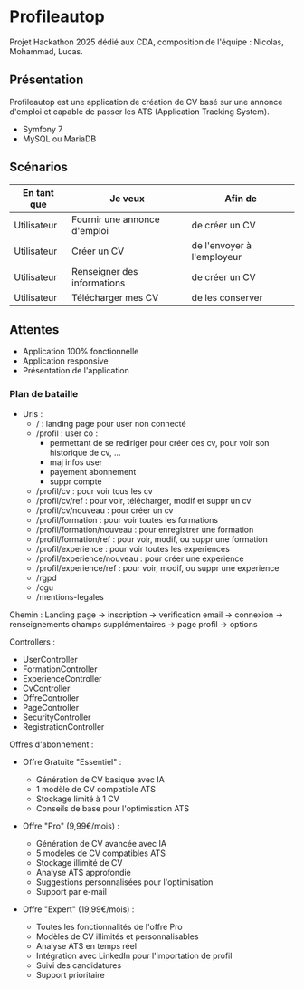 # Profileautop

Projet Hackathon 2025 dédié aux CDA, composition de l'équipe : Nicolas, Mohammad, Lucas.

## Présentation

Profileautop est une application de création de CV basé sur une annonce d'emploi et capable de passer les ATS (Application Tracking System).

- Symfony 7
- MySQL ou MariaDB

## Scénarios

| En tant que | Je veux | Afin de |
| --- | --- | --- |
| Utilisateur | Fournir une annonce d'emploi | de créer un CV |
| Utilisateur | Créer un CV | de l'envoyer à l'employeur |
| Utilisateur | Renseigner des informations | de créer un CV |
| Utilisateur | Télécharger mes CV | de les conserver |

## Attentes

- Application 100% fonctionnelle
- Application responsive
- Présentation de l'application

### Plan de bataille 
- Urls : 
  - / : landing page pour user non connecté
  - /profil : user co : 
    - permettant de se rediriger pour créer des cv, pour voir son historique de cv, ...
    - maj infos user
    - payement abonnement
    - suppr compte
  - /profil/cv : pour voir tous les cv
  - /profil/cv/ref : pour voir, télécharger, modif et suppr un cv
  - /profil/cv/nouveau : pour créer un cv
  - /profil/formation : pour voir toutes les formations
  - /profil/formation/nouveau : pour enregistrer une formation
  - /profil/formation/ref : pour voir, modif, ou suppr une formation
  - /profil/experience : pour voir toutes les experiences
  - /profil/experience/nouveau : pour créer une experience
  - /profil/experience/ref : pour voir, modif, ou suppr une experience
  - /rgpd 
  - /cgu 
  - /mentions-legales 


Chemin : 
Landing page -> inscription -> verification email 
                            -> connexion -> renseignements champs supplémentaires -> page profil -> options

Controllers : 
- UserController
- FormationController
- ExperienceController
- CvController
- OffreController
- PageController
- SecurityController
- RegistrationController

Offres d'abonnement : 
- Offre Gratuite "Essentiel" :
    - Génération de CV basique avec IA
    - 1 modèle de CV compatible ATS
    - Stockage limité à 1 CV
    - Conseils de base pour l'optimisation ATS
  
- Offre "Pro" (9,99€/mois) :
    - Génération de CV avancée avec IA
    - 5 modèles de CV compatibles ATS
    - Stockage illimité de CV
    - Analyse ATS approfondie
    - Suggestions personnalisées pour l'optimisation
    - Support par e-mail

- Offre "Expert" (19,99€/mois) :
    - Toutes les fonctionnalités de l'offre Pro
    - Modèles de CV illimités et personnalisables
    - Analyse ATS en temps réel
    - Intégration avec LinkedIn pour l'importation de profil
    - Suivi des candidatures
    - Support prioritaire